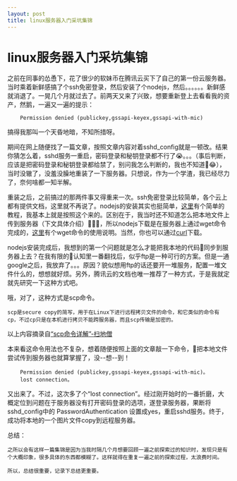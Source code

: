 ```yaml
---
layout: post
title: linux服务器入门采坑集锦
---
```


# linux服务器入门采坑集锦

之前在同事的怂恿下，花了很少的软妹币在腾讯云买下了自己的第一份云服务器。当时乘着新鲜感搞了个ssh免密登录，然后安装了个nodejs，然后。。。。。。新鲜感就消退了。一晃几个月就过去了。前两天又来了兴致，想要重新登上去看看我的资产，然鹅，一遍又一遍的提示：

```shell
    Permission denied (publickey,gssapi-keyex,gssapi-with-mic)
```

搞得我那叫一个天昏地暗，不知所措呀。

期间在网上随便找了一篇文章，按照文章内容对着sshd_config就是一顿改。结果你猜怎么着，sshd服务一重启，密码登录和秘钥登录都不行了😭。。。（事后判断，应该是把密码登录和秘钥登录都给禁了，别问我怎么判断的，我也不知道😂），当时没辙了，没羞没臊地重装了一下服务器。只想说，作为一个学渣，我已经尽力了，奈何啥都一知半解。

重装之后，之前搞过的那两件事又得重来一次。ssh免密登录比较简单，各个云上都有提供文档，这里就不再说了。nodejs的安装其实也挺简单，[这里](https://www.cnblogs.com/liuqi/p/6483317.html)有个简单的教程，我基本上就是按照这个来的。区别在于，我当时还不知道怎么把本地文件上传到服务器（下文具体介绍），所以nodejs下载是在服务器上通过wget命令完成的，[这里](https://blog.csdn.net/freeking101/article/details/53691481/)有个wget命令的使用说明。当然，你也可以通过[curl](http://www.ruanyifeng.com/blog/2011/09/curl.html)下载。

nodejs安装完成后，我想到的第一个问题就是怎么才能把我本地的代码同步到服务器上去？在我有限的认知里一番翻找后，似乎ftp是一种可行的方案。但是一通google之后，我放弃了。。。原因？貌似想用ftp的话还要开一堆服务，配置一堆文件什么的，想想就好烦。另外，腾讯云的文档也唯一推荐了一种方式，于是我就定就先研究一下这种方式吧。

哦，对了，这种方式是scp命令。

    scp是secure copy的简写，用于在Linux下进行远程拷贝文件的命令，和它类似的命令有cp，不过cp只是在本机进行拷贝不能跨服务器，而且scp传输是加密的。

以上内容摘录自[“scp命令详解”-扫地僧](https://www.cnblogs.com/likui360/p/6011769.html)

本来看这命令用法也不复杂，想着随便按照上面的文章敲一下命令，把本地文件尝试传到服务器也就算掌握了，没--想--到！

```shell
    Permission denied (publickey,gssapi-keyex,gssapi-with-mic)。
    lost connection。
```

又出来了。不过，这次多了个“lost connection”。经过刚开始时的一番折磨，大概定位到问题在于服务器没有打开密码登录的选项，遂登录服务器，果断将sshd_config中的 PasswordAuthentication 设置成yes，重启sshd服务。终于，成功将本地的一个图片文件copy到远程服务器。

总结：

    之所以会有这样一篇集锦是因为当我时隔几个月想要回顾一遍之前探索过的知识时，发现只是有个大概印象，很多具体的东西都模糊了。这样就得在重复一遍之前的探索过程，太浪费时间。

    所以，总结很重要，记录下总结更重要。